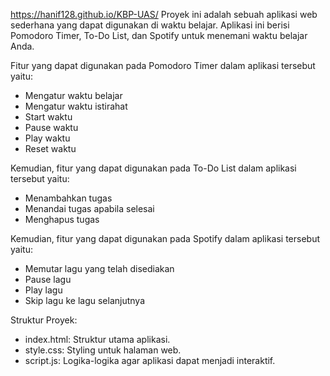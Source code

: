 https://hanif128.github.io/KBP-UAS/
Proyek ini adalah sebuah aplikasi web sederhana yang dapat digunakan di waktu belajar. Aplikasi ini berisi Pomodoro Timer, To-Do List, dan Spotify untuk menemani waktu belajar Anda.

Fitur yang dapat digunakan pada Pomodoro Timer dalam aplikasi tersebut yaitu:
- Mengatur waktu belajar
- Mengatur waktu istirahat
- Start waktu
- Pause waktu
- Play waktu
- Reset waktu

Kemudian, fitur yang dapat digunakan pada To-Do List dalam aplikasi tersebut yaitu:
- Menambahkan tugas
- Menandai tugas apabila selesai
- Menghapus tugas

Kemudian, fitur yang dapat digunakan pada Spotify dalam aplikasi tersebut yaitu:
- Memutar lagu yang telah disediakan
- Pause lagu
- Play lagu
- Skip lagu ke lagu selanjutnya

Struktur Proyek:
- index.html: Struktur utama aplikasi.
- style.css: Styling untuk halaman web.
- script.js: Logika-logika agar aplikasi dapat menjadi interaktif.
